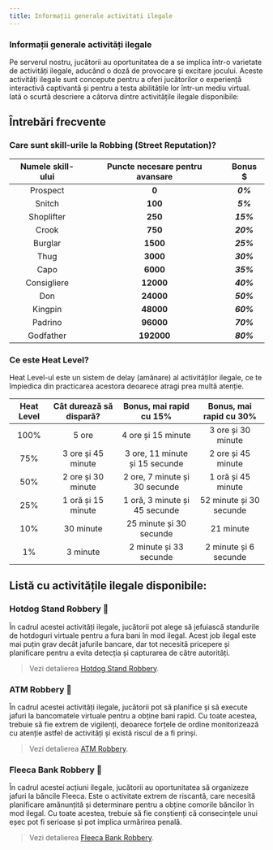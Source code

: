 ```yaml
---
title: Informații generale activitati ilegale
---
```


### Informații generale activități ilegale
Pe serverul nostru, jucătorii au oportunitatea de a se implica într-o varietate de activități ilegale, aducând o doză de provocare și excitare jocului. Aceste activități ilegale sunt concepute pentru a oferi jucătorilor o experiență interactivă captivantă și pentru a testa abilitățile lor într-un mediu virtual. Iată o scurtă descriere a câtorva dintre activitățile ilegale disponibile:

## Întrebări frecvente

### Care sunt skill-urile la Robbing (Street Reputation)?

| Numele skill-ului | Puncte necesare pentru avansare | Bonus $ |
| :-----------: | :-----------: | :-----------: |
| Prospect | **0** |  _**0%**_ |
| Snitch | **100** |  _**5%**_ |
| Shoplifter | **250** |  _**15%**_ |
| Crook | **750** |  _**20%**_ |
| Burglar | **1500** |  _**25%**_ |
| Thug | **3000** |  _**30%**_ |
| Capo | **6000** |  _**35%**_ |
| Consigliere | **12000** |  _**40%**_ |
| Don | **24000** |  _**50%**_ |
| Kingpin | **48000** |  _**60%**_ |
| Padrino | **96000** |  _**70%**_ |
| Godfather | **192000** |  _**80%**_ |

### Ce este Heat Level?

Heat Level-ul este un sistem de delay (amânare) al activităților ilegale, ce te împiedica din practicarea acestora deoarece atragi prea multă atenție.

| Heat Level | Cât durează să dispară? | Bonus, mai rapid cu 15%<br><PremiumSubscription type="gold" /> | Bonus, mai rapid cu 30%<br><PremiumSubscription type="platinum" /> |
| :-----------: | :-----------: | :-----------: | :-----------: | 
| 100% | 5 ore | 4 ore și 15 minute | 3 ore și 30 minute |
| 75% | 3 ore și 45 minute | 3 ore, 11 minute și 15 secunde | 2 ore și 45 minute |
| 50% | 2 ore și 30 minute | 2 ore, 7 minute și 30 secunde | 1 oră și 45 minute | 
| 25% | 1 oră și 15 minute | 1 oră, 3 minute și 45 secunde | 52 minute și 30 secunde |
| 10% | 30 minute | 25 minute și 30 secunde | 21 minute |
| 1% | 3 minute | 2 minute și 33 secunde | 2 minute și 6 secunde |

## Listă cu activitățile ilegale disponibile:

### Hotdog Stand Robbery 🌭

În cadrul acestei activități ilegale, jucătorii pot alege să jefuiască standurile de hotdoguri virtuale pentru a fura bani în mod ilegal. Acest job ilegal este mai puțin grav decât jafurile bancare, dar tot necesită pricepere și planificare pentru a evita detecția și capturarea de către autorități.

> Vezi detalierea [Hotdog Stand Robbery](./robberies/hotdog-stand-robbery.md).

### ATM Robbery 💸

În cadrul acestei activități ilegale, jucătorii pot să planifice și să execute jafuri la bancomatele virtuale pentru a obține bani rapid. Cu toate acestea, trebuie să fie extrem de vigilenți, deoarece forțele de ordine monitorizează cu atenție astfel de activități și există riscul de a fi prinși.

> Vezi detalierea [ATM Robbery](./robberies/atm-robbery.md).

### Fleeca Bank Robbery 🏦

În cadrul acestei acțiuni ilegale, jucătorii au oportunitatea să organizeze jafuri la băncile Fleeca. Este o activitate extrem de riscantă, care necesită planificare amănunțită și determinare pentru a obține comorile băncilor în mod ilegal. Cu toate acestea, trebuie să fie conștienți că consecințele unui eșec pot fi serioase și pot implica urmărirea penală.

> Vezi detalierea [Fleeca Bank Robbery](./robberies/fleeca-bank-robbery.md).
